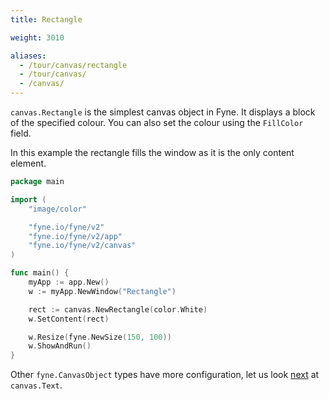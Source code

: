 ```yaml
---
title: Rectangle

weight: 3010

aliases:
  - /tour/canvas/rectangle
  - /tour/canvas/
  - /canvas/
---
```


`canvas.Rectangle` is the simplest canvas object in Fyne. It displays
a block of the specified colour. You can also set the colour using
the `FillColor` field.

In this example the rectangle fills the window as it is
the only content element.

```go
package main

import (
	"image/color"

	"fyne.io/fyne/v2"
	"fyne.io/fyne/v2/app"
	"fyne.io/fyne/v2/canvas"
)

func main() {
	myApp := app.New()
	w := myApp.NewWindow("Rectangle")

	rect := canvas.NewRectangle(color.White)
	w.SetContent(rect)

	w.Resize(fyne.NewSize(150, 100))
	w.ShowAndRun()
}
```

Other `fyne.CanvasObject` types have more configuration, let us look
[next](text) at `canvas.Text`.
